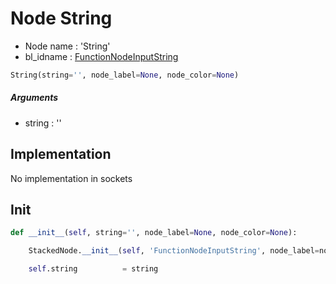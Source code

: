 # Node String

- Node name : 'String'
- bl_idname : [FunctionNodeInputString](https://docs.blender.org/api/current/bpy.types.FunctionNodeInputString.html)


``` python
String(string='', node_label=None, node_color=None)
```
##### Arguments

- string : ''

## Implementation

No implementation in sockets

## Init

``` python
def __init__(self, string='', node_label=None, node_color=None):

    StackedNode.__init__(self, 'FunctionNodeInputString', node_label=node_label, node_color=node_color)

    self.string          = string
```
